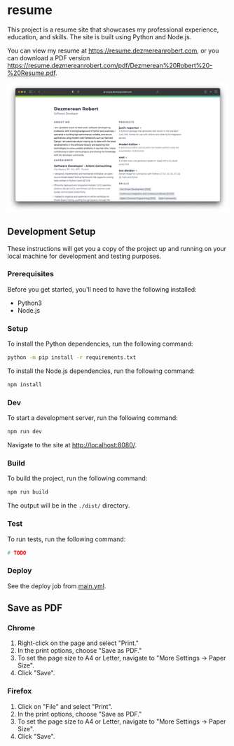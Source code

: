 # resume

This project is a resume site that showcases my professional experience, education, and skills. The site is built using Python and Node.js.

You can view my resume at <https://resume.dezmereanrobert.com>, or you can download a PDF version <https://resume.dezmereanrobert.com/pdf/Dezmerean%20Robert%20-%20Resume.pdf>.

![Screenshot](/screenshots/screenshot.png)

## Development Setup

These instructions will get you a copy of the project up and running on your local machine for development and testing purposes.

### Prerequisites

Before you get started, you'll need to have the following installed:

* Python3
* Node.js

### Setup

To install the Python dependencies, run the following command:

```bash
python -m pip install -r requirements.txt
```

To install the Node.js dependencies, run the following command:

```bash
npm install
```

### Dev

To start a development server, run the following command:

```bash
npm run dev
```

Navigate to the site at <http://localhost:8080/>.

### Build

To build the project, run the following command:

```bash
npm run build
```

The output will be in the `./dist/` directory.

### Test

To run tests, run the following command:

```bash
# TODO
```

### Deploy

See the deploy job from [main.yml](.github/workflows/main.yml).

## Save as PDF

### Chrome

1. Right-click on the page and select "Print."
1. In the print options, choose "Save as PDF."
1. To set the page size to A4 or Letter, navigate to "More Settings → Paper Size".
1. Click "Save".

### Firefox

1. Click on "File" and select "Print".
1. In the print options, choose "Save as PDF."
1. To set the page size to A4 or Letter, navigate to "More Settings → Paper Size".
1. Click "Save".
